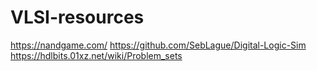 # VLSI-resources

https://nandgame.com/
https://github.com/SebLague/Digital-Logic-Sim
https://hdlbits.01xz.net/wiki/Problem_sets
